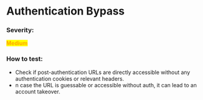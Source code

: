 # Authentication Bypass

### Severity:&#x20;

<mark style="color:orange;">**Medium**</mark>

### How to test:

* Check if post-authentication URLs are directly accessible without any authentication cookies or relevant headers.
* n case the URL is guessable or accessible without auth, it can lead to an account takeover.
